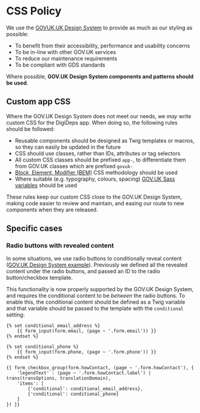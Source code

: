 # CSS Policy

We use the [GOVUK.UK Design System][govuk-ds] to provide as much as our styling as possible:

- To benefit from their accessibility, performance and usability concerns
- To be in-line with other GOV.UK services
- To reduce our maintenance requirements
- To be compliant with GDS standards

Where possible, **GOV.UK Design System components and patterns should be used**.

## Custom app CSS

Where the GOV.UK Design System does not meet our needs, we _may_ write custom CSS for the DigiDeps app. When doing so, the following rules should be followed:

- Reusable components should be designed as Twig templates or macros, so they can easily be updated in the future
- CSS should use classes, rather than IDs, attributes or tag selectors
- All custom CSS classes should be prefixed `app-`, to differentiate them from GOV.UK classes which are prefixed `govuk-`
- [Block, Element, Modifier (BEM)][bem] CSS methodology should be used
- Where suitable (e.g. typography, colours, spacing) [GOV.UK Sass variables][govuk-ds-variables] should be used

These rules keep our custom CSS close to the GOV.UK Design System, making code easier to review and maintain, and easing our route to new components when they are released.

## Specific cases

### Radio buttons with revealed content

In some situations, we use radio buttons to conditionally reveal content ([GOV.UK Design System example][conditional-radios]). Previously we defined all the revealed content under the radio buttons, and passed an ID to the radio button/checkbox template.

This functionality is now properly supported by the GOV.UK Design System, and requires the conditional content to be _between_ the radio buttons. To enable this, the conditional content should be defined as a Twig variable and that variable should be passed to the template with the `conditional` setting:

```twig
{% set conditional_email_address %}
    {{ form_input(form.email, (page ~ '.form.email')) }}
{% endset %}

{% set conditional_phone %}
    {{ form_input(form.phone, (page ~ '.form.phone')) }}
{% endset %}

{{ form_checkbox_group(form.howContact, (page ~ '.form.howContact'), {
    'legendText' : (page ~ '.form.howContact.label') | trans(transOptions, translationDomain),
    'items': [
        {'conditional': conditional_email_address},
        {'conditional': conditional_phone}
    ]
}) }}
```

[govuk-ds]: https://design-system.service.gov.uk/
[govuk-ds-variables]: https://github.com/alphagov/govuk-frontend/tree/master/src/settings
[bem]: https://css-tricks.com/bem-101/
[conditional-radios]: https://design-system.service.gov.uk/components/radios/#conditionally-revealing-content
